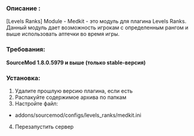 ### Описание :
[Levels Ranks] Module - Medkit - это модуль для плагина Levels Ranks. Данный модуль дает возможность игрокам с определенным рангом и выше использовать аптечки во время игры.

### Требования:

**SourceMod 1.8.0.5979 и выше (только stable-версия)**

### Установка:
1) Удалите прошлую версию плагина, если есть
2) Распакуйте содержимое архива по папкам
3) Настройте файл:
- addons/sourcemod/configs/levels_ranks/medkit.ini​
4) Перезапустить сервер
